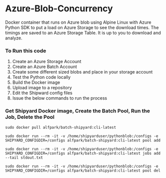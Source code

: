 
# Azure-Blob-Concurrency
Docker container that runs on Azure blob using Alpine Linux with Azure Python SDK to put a load on Azure Storage to see the download times.  The timings are saved to an Azure Storage Table.  It is up to you to download and analyze.

### To Run this code
1. Create an Azure Storage Account
2. Create an Azure Batch Account 
3. Create some different sized blobs and place in your storage account
4. Test the Python code locally
5. Build the Docker image
6. Upload image to a repository
7. Edit the Shipward config files
8. Issue the below commands to run the process

### Get Shipyard Docker image, Create the Batch Pool, Run the Job, Delete the Pool
```
sudo docker pull alfpark/batch-shipyard:cli-latest

sudo docker run --rm -it -v /home/shipyarduser/pythonblob:/configs -e SHIPYARD_CONFIGDIR=/configs alfpark/batch-shipyard:cli-latest pool add

sudo docker run --rm -it -v /home/shipyarduser/pythonblob:/configs -e SHIPYARD_CONFIGDIR=/configs alfpark/batch-shipyard:cli-latest jobs add --tail stdout.txt

sudo docker run --rm -it -v /home/shipyarduser/pythonblob:/configs -e SHIPYARD_CONFIGDIR=/configs alfpark/batch-shipyard:cli-latest pool del
```
